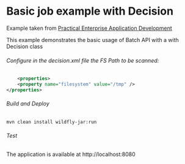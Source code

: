 Basic job example with Decision
=====================================
Example taken from [Practical Enterprise Application Development](http://www.itbuzzpress.com/ebooks/java-ee-7-development-on-wildfly.html)

This example demonstrates the basic usage of Batch API with a with Decision class

###### Configure in the decision.xml file the FS Path to be scanned:
```xml
	<properties>
    <property name="filesystem" value="/tmp" />
</properties>
```

###### Build and Deploy

```shell
mvn clean install wildfly-jar:run
```

###### Test

The application is available at http://localhost:8080